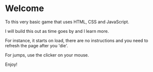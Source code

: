 # Welcome #

To this very basic game that uses HTML, CSS and JavaScript.

I will build this out as time goes by and I learn more.

For instance, it starts on load, there are no instructions and you need to refresh the page after you 'die'.

For jumps, use the clicker on your mouse. 

Enjoy!
